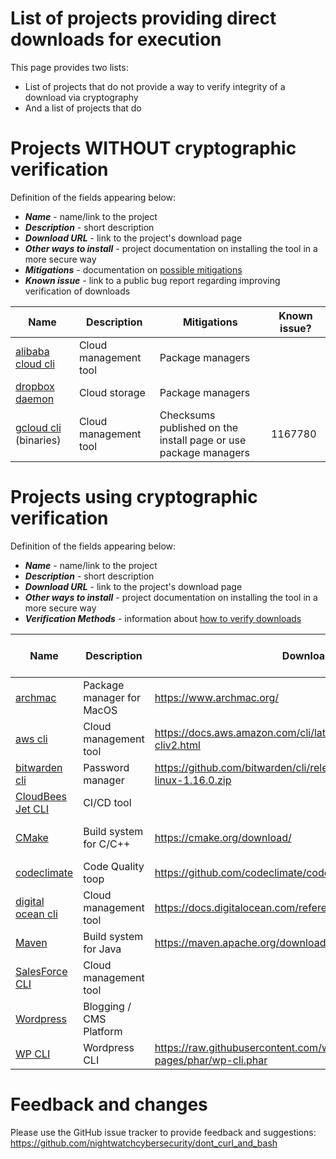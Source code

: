 # List of projects providing direct downloads for execution
This page provides two lists:
- List of projects that do not provide a way to verify integrity of a download via cryptography
- And a list of projects that do

# Projects WITHOUT cryptographic verification
Definition of the fields appearing below:
   * ***Name*** - name/link to the project
   * ***Description*** - short description
   * ***Download URL*** - link to the project's download page
   * ***Other ways to install*** - project documentation on installing the tool in a more secure way
   * ***Mitigations*** - documentation on [possible mitigations](METHODS.MD)
   * ***Known issue*** - link to a public bug report regarding improving verification of downloads

| Name | Description | Mitigations | Known issue? |
|------|-------------|-------------|--------------|
| [alibaba cloud cli](https://github.com/aliyun/aliyun-cli)| Cloud management tool | Package managers  |  |
| [dropbox daemon](https://www.dropbox.com/install-linux) | Cloud storage | Package managers |  |
| [gcloud cli](https://cloud.google.com/sdk/gcloud) (binaries) | Cloud management tool | Checksums published on the install page or use package managers  | 1167780 |

# Projects using cryptographic verification
Definition of the fields appearing below:
   * ***Name*** - name/link to the project
   * ***Description*** - short description
   * ***Download URL*** - link to the project's download page
   * ***Other ways to install*** - project documentation on installing the tool in a more secure way
   * ***Verification Methods*** - information about [how to verify downloads](METHODS.MD)

| Name | Description | Downloads | Other ways to install | Verification Methods |
|------|-------------|-----------------------|--------------|--------------|
| [archmac](https://www.archmac.org/) | Package manager for MacOS | https://www.archmac.org/ |  | Checksums |
| [aws cli](https://docs.aws.amazon.com/cli/index.html) | Cloud management tool | https://docs.aws.amazon.com/cli/latest/userguide/install-cliv2.html |  | [PGP signature](https://docs.aws.amazon.com/cli/latest/userguide/install-cliv2-linux.html#v2-install-linux-validate) |
| [bitwarden cli](https://bitwarden.com/help/article/cli/) | Password manager | https://github.com/bitwarden/cli/releases/download/v1.16.0/bw-linux-1.16.0.zip | Package managers | Checksums |
| [CloudBees Jet CLI](https://docs.cloudbees.com/docs/cloudbees-codeship/latest/pro-jet-cli/installation) | CI/CD tool | |  | Checksums |
| [CMake](https://cmake.org/) | Build system for C/C++ | https://cmake.org/download/ | [Docs](https://cmake.org/install/) | [PGP-signed checksum](https://cmake.org/install/#download-verification) |
| [codeclimate](https://github.com/codeclimate/codeclimate#anywhere) | Code Quality toop | https://github.com/codeclimate/codeclimate | | PGP and checksums |
| [digital ocean cli](https://docs.digitalocean.com/reference/doctl/) | Cloud management tool | https://docs.digitalocean.com/reference/doctl/how-to/install/ | Package managers | Checksums on GitHub |  |
| [Maven](https://maven.apache.org/) | Build system for Java | https://maven.apache.org/download.cgi | APT / RPM | [PGP signature](https://infra.apache.org/release-signing#verifying-signature) |
| [SalesForce CLI](https://developer.salesforce.com/docs/atlas.en-us.sfdx_setup.meta/sfdx_setup/sfdx_setup_install_cli.htm) | Cloud management tool | |  | Checksums in manifest files|
| [Wordpress](https://wordpress.org/download/releases/) | Blogging / CMS Platform |  |  | Checksums |
| [WP CLI](https://make.wordpress.org/cli/handbook/guides/installing/) | Wordpress CLI | https://raw.githubusercontent.com/wp-cli/builds/gh-pages/phar/wp-cli.phar |  | Checksums and PGP |

# Feedback and changes
Please use the GitHub issue tracker to provide feedback and suggestions:
https://github.com/nightwatchcybersecurity/dont_curl_and_bash
